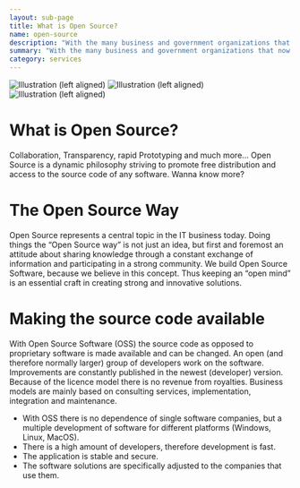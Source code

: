 ```yaml
---
layout: sub-page
title: What is Open Source?
name: open-source
description: "With the many business and government organizations that now use Open Source software such as Linux, it's becoming increasingly clear that price is not the only advantage such software holds."
summary: "With the many business and government organizations that now use Open Source software such as Linux, it's becoming increasingly clear that price is not the only advantage such software holds."
category: services
---
```


![Illustration (left aligned)](/media/opensource1.jpg)
![Illustration (left aligned)](/media/opensource2.jpg)
![Illustration (left aligned)](/media/opensource3.jpg)

# What is Open Source?
Collaboration, Transparency, rapid Prototyping and much more... 
Open Source is a dynamic philosophy striving to promote free distribution and access to the source code of any software. 
Wanna know more? 


# The Open Source Way
Open Source represents a central topic in the IT business today. Doing things the “Open Source way” is not just an idea, but first and foremost an attitude about sharing knowledge through a constant exchange of information and participating in a strong community. We build Open Source Software, because we believe in this concept. Thus keeping an “open mind” is an essential craft in creating strong and innovative solutions.  

# Making the source code available
With Open Source Software (OSS) the source code as opposed to proprietary software is made available and can be changed. An open (and therefore normally larger) group of developers work on the software. Improvements are constantly published in the newest (developer) version. Because of the licence model there is no revenue from royalties. Business models are mainly based on consulting services, implementation, integration and maintenance.

- With OSS there is no dependence of single software companies, but a multiple development of software for different platforms (Windows, Linux, MacOS).
- There is a high amount of developers, therefore development is fast.
- The application is stable and secure.
- The software solutions are specifically adjusted to the companies that use them.
